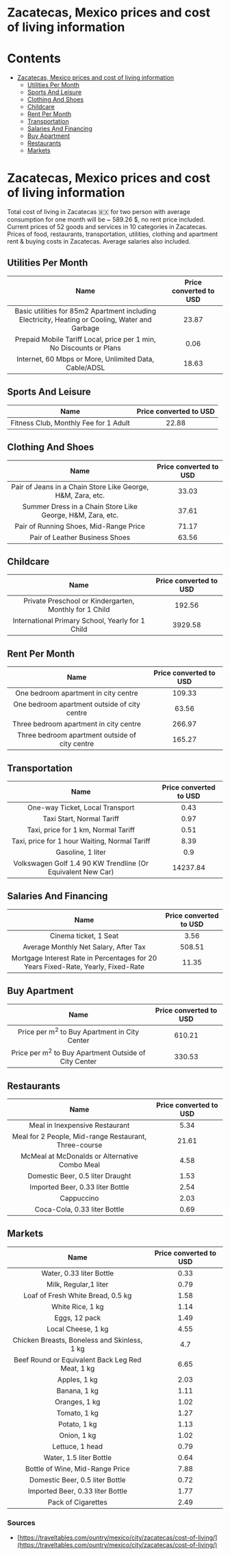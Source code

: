 
Zacatecas, Mexico prices and cost of living information
=======================================================

Contents
========

* [Zacatecas, Mexico prices and cost of living information](#zacatecas-mexico-prices-and-cost-of-living-information)
	* [Utilities Per Month](#utilities-per-month)
	* [Sports And Leisure](#sports-and-leisure)
	* [Clothing And Shoes](#clothing-and-shoes)
	* [Childcare](#childcare)
	* [Rent Per Month](#rent-per-month)
	* [Transportation](#transportation)
	* [Salaries And Financing](#salaries-and-financing)
	* [Buy Apartment](#buy-apartment)
	* [Restaurants](#restaurants)
	* [Markets](#markets)

# Zacatecas, Mexico prices and cost of living information


Total cost of living in Zacatecas 🇲🇽 for two person with average consumption for one month will be ~ 589.26 $, no rent 
price included. Current prices of 52 goods and services in 10 categories  in Zacatecas. Prices of food, restaurants, 
transportation, utilities, clothing and apartment rent & buying costs in Zacatecas. Average salaries also included.
## Utilities Per Month
  

|Name|Price converted to USD|
| :---: | :---: |
|Basic utilities for 85m2 Apartment including Electricity, Heating or Cooling, Water and Garbage|23.87|
|Prepaid Mobile Tariff Local, price per 1 min, No Discounts or Plans|0.06|
|Internet, 60 Mbps or More, Unlimited Data, Cable/ADSL|18.63|
  

## Sports And Leisure
  

|Name|Price converted to USD|
| :---: | :---: |
|Fitness Club, Monthly Fee for 1 Adult|22.88|
  

## Clothing And Shoes
  

|Name|Price converted to USD|
| :---: | :---: |
|Pair of Jeans in a Chain Store Like George, H&M, Zara, etc.|33.03|
|Summer Dress in a Chain Store Like George, H&M, Zara, etc.|37.61|
|Pair of Running Shoes, Mid-Range Price|71.17|
|Pair of Leather Business Shoes|63.56|
  

## Childcare
  

|Name|Price converted to USD|
| :---: | :---: |
|Private Preschool or Kindergarten, Monthly for 1 Child|192.56|
|International Primary School, Yearly for 1 Child|3929.58|
  

## Rent Per Month
  

|Name|Price converted to USD|
| :---: | :---: |
|One bedroom apartment in city centre|109.33|
|One bedroom apartment outside of city centre|63.56|
|Three bedroom apartment in city centre|266.97|
|Three bedroom apartment outside of city centre|165.27|
  

## Transportation
  

|Name|Price converted to USD|
| :---: | :---: |
|One-way Ticket, Local Transport|0.43|
|Taxi Start, Normal Tariff|0.97|
|Taxi, price for 1 km, Normal Tariff|0.51|
|Taxi, price for 1 hour Waiting, Normal Tariff|8.39|
|Gasoline, 1 liter|0.9|
|Volkswagen Golf 1.4 90 KW Trendline (Or Equivalent New Car)|14237.84|
  

## Salaries And Financing
  

|Name|Price converted to USD|
| :---: | :---: |
|Cinema ticket, 1 Seat|3.56|
|Average Monthly Net Salary, After Tax|508.51|
|Mortgage Interest Rate in Percentages for 20 Years Fixed-Rate, Yearly, Fixed-Rate|11.35|
  

## Buy Apartment
  

|Name|Price converted to USD|
| :---: | :---: |
|Price per m<sup>2</sup> to Buy Apartment in City Center|610.21|
|Price per m<sup>2</sup> to Buy Apartment Outside of City Center|330.53|
  

## Restaurants
  

|Name|Price converted to USD|
| :---: | :---: |
|Meal in Inexpensive Restaurant|5.34|
|Meal for 2 People, Mid-range Restaurant, Three-course|21.61|
|McMeal at McDonalds or Alternative Combo Meal|4.58|
|Domestic Beer, 0.5 liter Draught|1.53|
|Imported Beer, 0.33 liter Bottle|2.54|
|Cappuccino|2.03|
|Coca-Cola, 0.33 liter Bottle|0.69|
  

## Markets
  

|Name|Price converted to USD|
| :---: | :---: |
|Water, 0.33 liter Bottle|0.33|
|Milk, Regular,1 liter|0.79|
|Loaf of Fresh White Bread, 0.5 kg|1.58|
|White Rice, 1 kg|1.14|
|Eggs, 12 pack|1.49|
|Local Cheese, 1 kg|4.55|
|Chicken Breasts, Boneless and Skinless, 1 kg|4.7|
|Beef Round or Equivalent Back Leg Red Meat, 1 kg |6.65|
|Apples, 1 kg|2.03|
|Banana, 1 kg|1.11|
|Oranges, 1 kg|1.02|
|Tomato, 1 kg|1.27|
|Potato, 1 kg|1.13|
|Onion, 1 kg|1.02|
|Lettuce, 1 head|0.79|
|Water, 1.5 liter Bottle|0.64|
|Bottle of Wine, Mid-Range Price|7.88|
|Domestic Beer, 0.5 liter Bottle|0.72|
|Imported Beer, 0.33 liter Bottle|1.77|
|Pack of Cigarettes|2.49|
  

### Sources

- [https://traveltables.com/ountry/mexico/city/zacatecas/cost-of-living/](https://traveltables.com/ountry/mexico/city/zacatecas/cost-of-living/)
